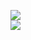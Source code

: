 [![](https://img.shields.io/badge/Made%20With-Github%20Spray-lightgrey.svg?style=for-the-badge&logo=github)](https://github.com/Annihil/github-spray#5994)  
[![](https://i.imgur.com/2DrTn0Z.gif)](https://github.com/Annihil/github-spray)
